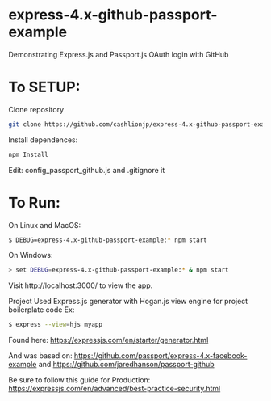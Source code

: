 # express-4.x-github-passport-example
Demonstrating Express.js and Passport.js OAuth login with GitHub

# To SETUP:
Clone repository
```bash
git clone https://github.com/cashlionjp/express-4.x-github-passport-example.git
```
Install dependences:
```bash
npm Install
```
Edit:
config_passport_github.js and .gitignore it

# To Run:
On Linux and MacOS:
```bash
$ DEBUG=express-4.x-github-passport-example:* npm start
```

On Windows:
```bash
> set DEBUG=express-4.x-github-passport-example:* & npm start
```

Visit http://localhost:3000/ to view the app.

Project Used Express.js generator with Hogan.js view engine for project boilerplate code
Ex:
```bash
$ express --view=hjs myapp
```
Found here: https://expressjs.com/en/starter/generator.html

And was based on:
https://github.com/passport/express-4.x-facebook-example
and
https://github.com/jaredhanson/passport-github

Be sure to follow this guide for Production:
https://expressjs.com/en/advanced/best-practice-security.html
